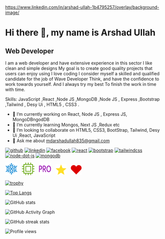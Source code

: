 https://www.linkedin.com/in/arshad-ullah-1b4795257/overlay/background-image/
# Hi there 👋, my name is Arshad Ullah
## Web Developer


I am a web developer and have extensive experience in this sector I like clean and simple designs My goal is to create good quality projects that users can enjoy using I love coding I consider myself a skilled and qualified candidate for the job of Wave Developer Think, and have the confidence to work towards yourself. And I always try my best To finish the work in time with time.


Skills: JavaScript ,React ,Node JS ,MongoDB ,Node JS , Express ,Bootstrap ,Tailwind , Desy Ui , HTML5 , CSS3 .

- 🔭 I’m currently working on React, Node JS , Express JS, MongoDBngodDB 
- 🌱 I’m currently learning Mongos, Next JS ,Redux  etc 
- 👯 I’m looking to collaborate on HTML5, CSS3, BootStrap, Tailwind, Desy Ui ,React, JavaScript 
- 💬 Ask me about mdarshadullah835@gmail.com  


[<img src='https://cdn.jsdelivr.net/npm/simple-icons@3.0.1/icons/github.svg' alt='github' height='40'>](https://github.com/arshad4320)  [<img src='https://cdn.jsdelivr.net/npm/simple-icons@3.0.1/icons/linkedin.svg' alt='linkedin' height='40'>](https://www.linkedin.com/in/https://www.linkedin.com/in/arshad-ullah-1b4795257//)  [<img src='https://cdn.jsdelivr.net/npm/simple-icons@3.0.1/icons/facebook.svg' alt='facebook' height='40'>](https://www.facebook.com/https://www.facebook.com/profile.php?id=100008239428408)  [<img src='https://cdn.jsdelivr.net/npm/simple-icons@3.0.1/icons/react.svg' alt='react' height='40'>](https://reactjs.org/)  [<img src='https://cdn.jsdelivr.net/npm/simple-icons@3.0.1/icons/bootstrap.svg' alt='bootstrap' height='40'>](https://getbootstrap.com/docs/5.0/getting-started/introduction/)  [<img src='https://cdn.jsdelivr.net/npm/simple-icons@3.0.1/icons/tailwindcss.svg' alt='tailwindcss' height='40'>](https://tailwindui.com/components)  [<img src='https://cdn.jsdelivr.net/npm/simple-icons@3.0.1/icons/node-dot-js.svg' alt='node-dot-js' height='40'>](https://nodejs.org/en/)  [<img src='https://cdn.jsdelivr.net/npm/simple-icons@3.0.1/icons/mongodb.svg' alt='mongodb' height='40'>](https://www.mongodb.com/cloud/atlas/register)  

<a href='https://archiveprogram.github.com/'><img src='https://raw.githubusercontent.com/acervenky/animated-github-badges/master/assets/acbadge.gif' width='40' height='40'></a> <a href='https://docs.github.com/en/developers'><img src='https://raw.githubusercontent.com/acervenky/animated-github-badges/master/assets/devbadge.gif' width='40' height='40'></a> <a href='https://github.com/pricing'><img src='https://raw.githubusercontent.com/acervenky/animated-github-badges/master/assets/pro.gif' width='40' height='40'></a> <a href='https://stars.github.com/'><img src='https://raw.githubusercontent.com/acervenky/animated-github-badges/master/assets/starbadge.gif' width='35' height='35'></a> <a href='https://docs.github.com/en/github/supporting-the-open-source-community-with-github-sponsors'><img src='https://raw.githubusercontent.com/acervenky/animated-github-badges/master/assets/sponsorbadge.gif' width='35' height='35'></a> 

[![trophy](https://github-profile-trophy.vercel.app/?username=arshad4320)](https://github.com/ryo-ma/github-profile-trophy)

[![Top Langs](https://github-readme-stats.vercel.app/api/top-langs/?username=arshad4320)](https://github.com/anuraghazra/github-readme-stats)

![GitHub stats](https://github-readme-stats.vercel.app/api?username=arshad4320&show_icons=true)  

![GitHub Activity Graph](https://activity-graph.herokuapp.com/graph?username=arshad4320)  

![GitHub streak stats](https://streak-stats.demolab.com/?user=arshad4320)  

![Profile views](https://gpvc.arturio.dev/arshad4320)  
